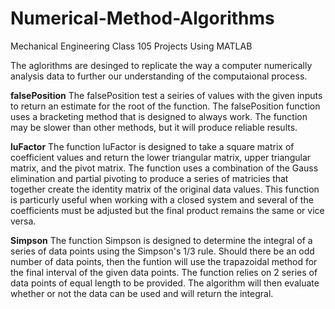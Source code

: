 # Numerical-Method-Algorithms
Mechanical Engineering Class 105 Projects Using MATLAB

The aglorithms are desinged to replicate the way a computer numerically analysis data to further our understanding of the computaional process.

**falsePosition**
    The falsePosition test a seiries of values with the given inputs to return an estimate for the root of the function. The falsePosition function uses a bracketing method that is designed to always work. The function may be slower than other methods, but it will produce reliable results.
  
**luFactor**
    The function luFactor is designed to take a square matrix of coefficient values and return the lower triangular matrix, upper triangular matrix, and the pivot matrix. The function uses a combination of the Gauss elimination and partial pivoting to produce a series of matricies that together create the identity matrix of the original data values. This function is particurly useful when working with a closed system and several of the coefficients must be adjusted but the final product remains the same or vice versa.
    
**Simpson**
    The function Simpson is designed to determine the integral of a series of data points using the Simpson's 1/3 rule. Should there be an odd number of data points, then the funtion will use the trapazoidal method for the final interval of the given data points. The function relies on 2 series of data points of equal length to be provided. The algorithm will then evaluate whether or not the data can be used and will return the integral.
